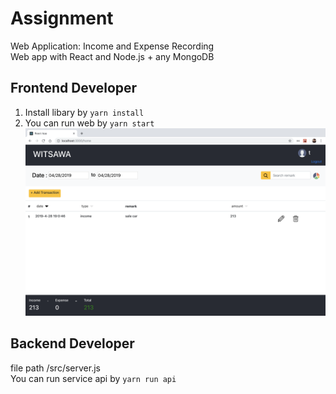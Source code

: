 # Assignment

Web Application: Income and Expense Recording<br>
Web app with React and Node.js + any MongoDB

## Frontend Developer

1. Install libary by `yarn install`
2. You can run web by `yarn start`
![](Screenshot/Screenshot.png)

## Backend Developer

file path /src/server.js<br>
You can run service api by `yarn run api`



